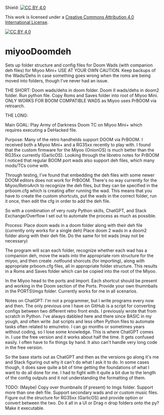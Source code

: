 Shield: [![CC BY 4.0][cc-by-shield]][cc-by]

This work is licensed under a
[Creative Commons Attribution 4.0 International License][cc-by].

[![CC BY 4.0][cc-by-image]][cc-by]

[cc-by]: http://creativecommons.org/licenses/by/4.0/
[cc-by-image]: https://i.creativecommons.org/l/by/4.0/88x31.png
[cc-by-shield]: https://img.shields.io/badge/License-CC%20BY%204.0-lightgrey.svg

# miyooDoomdeh
Sets up folder structure and config files for Doom Wads (with companion deh files) for Miyoo Mini+
USE AT YOUR OWN CAUTION. Keep backups of the Wads/Dehs in case something goes wrong when the roms are being moved into folders, though I've never had an issue.

THE SHORT:
Doom wads/dehs in doom folder. Doom II wads/dehs in doom2 folder. Run python file. Copy Roms and Saves folder into root of Miyoo Mini.
ONLY WORKS FOR BOOM COMPATIBLE WADS as Miyoo uses PrBOOM via retroarch.

THE LONG:

  Main GOAL: 
  Play Army of Darkness Doom TC on Miyoo Mini+ which requires executing a DeHacked file.

  Purpose:
  Many of the retro handhelds support DOOM via PrBOOM. I received both a Miyoo Mini+ and a RG35xx recently to play with.
  I found that the custom firmware for the Miyoo (OnionOS) is much better than the RG35xx currently (GarlicOS).
  Looking through the libretro notes for PrBOOM I noticed that regular BOOM port wads also support deh files, which many mods/TCs come with.
    
  Through testing, I've found that embedding the deh files with some newer DOOM editors does not work for PrBOOM.
  There's no way currently for the Miyoo/RetroArch to recognize the deh files, but they can be specified in the prboom.cfg which is creating after running the wad.
  This means that you have to create the custom shortcuts, put the wads in the correct folder, run it once, then edit the cfg in order to add the deh file.
    
  So with a combination of very rusty Python skills, ChatGPT, and Stack Exchange/Overflow I set out to automate the process as much as possible.

  Process:
  Place doom wads in a doom folder along with their deh file (currently only works for a single deh)
  Place doom 2 wads in a doom2 folder along with their deh file.
  Do the same for tnt wads (may not be necessary)
    
  The program will scan each folder, recognize whether each wad has a companion deh, move the wads into the appropriate rom structure for the miyoo, 
  and then create .notfound shorcuts (for importing), along with appropriate prboom.cfg files, all in appropriate folder structure.
  This results in a Roms and Saves folder which can be copied into the root of the Miyoo.
    
  In the Miyoo head to the ports and Import. Each shortcut should be present and working in the Doom section of the Ports. Provide your own thumnbails in the PORTS\Imgs folder.
   Currently works for me in all scenarios.

  Notes on ChatGPT:
  I'm not a programmer, but I write programs every now and then. The only previous one I have on GitHub is a script for converting configs between two different retro front ends. 
  I previously wrote that from scratch in Python. I've always dabbled here and there since BASIC in my yough, and often write .bat scripts and less often Python files to automate tasks often related to emu/retro.
  I can go months or sometimes years without coding, so I lose some knowledge. This is where ChatGPT comes in. I use the free version and it works about half the time. It gets confused easily.
  I often have to fix things by hand. It also can't handle very long code in the free version.
    
  So the base starts out as ChatGPT and then as the versions go along it's me and Stack figuring out why it can't do what I ask it to do. In some cases though, it does
  save quite a bit of time getting the foundations of what I want to do all done for me. I had to fight with it quite a bit due to the length of the config outputs and it not understanding the formatting of them.

TODO: (Maybe)
  Copy over thumbnails (if present) to Imgs folder.
  Support more than one deh file.
  Support secondary wads and or custom music files.
  Figure out the structure for RG35xx (GarlicOS) and provide option or convert between the two.
  Do it all in a UI or Drag n drop folders onto the py?
  Make it executable.
